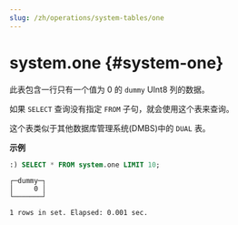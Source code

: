 ```yaml
---
slug: /zh/operations/system-tables/one
---
```

# system.one {#system-one}

此表包含一行只有一个值为 0 的 `dummy` UInt8 列的数据。

如果 `SELECT` 查询没有指定 `FROM` 子句，就会使用这个表来查询。

这个表类似于其他数据库管理系统(DMBS)中的 `DUAL` 表。

**示例**

```sql
:) SELECT * FROM system.one LIMIT 10;
```

```text
┌─dummy─┐
│     0 │
└───────┘

1 rows in set. Elapsed: 0.001 sec.
```
